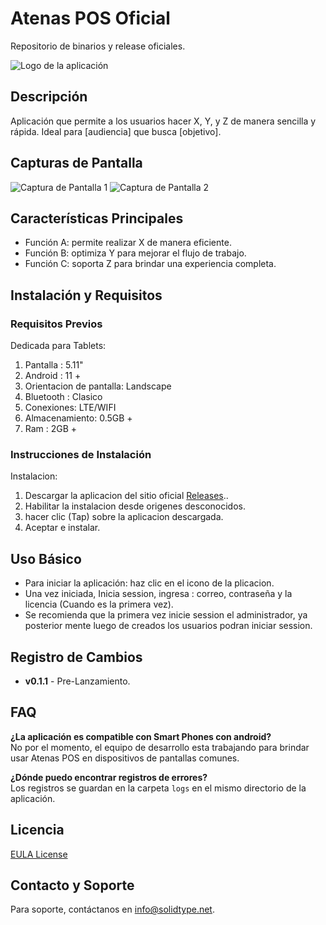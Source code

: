  # Atenas POS Oficial
 Repositorio de binarios y release oficiales. 


![Logo de la aplicación](https://github.com/user-attachments/assets/39ca679a-91fe-4f96-8af2-ed289ad65b12)

## Descripción
Aplicación que permite a los usuarios hacer X, Y, y Z de manera sencilla y rápida. Ideal para [audiencia] que busca [objetivo].

## Capturas de Pantalla
![Captura de Pantalla 1](https://github.com/user-attachments/assets/7ec0aab2-b34d-4dea-b49e-66479be17a7f)
![Captura de Pantalla 2](https://github.com/user-attachments/assets/9a49a018-8cd9-43c9-b087-ed1a9e56dbeb)





## Características Principales
- Función A: permite realizar X de manera eficiente.
- Función B: optimiza Y para mejorar el flujo de trabajo.
- Función C: soporta Z para brindar una experiencia completa.

## Instalación y Requisitos
### Requisitos Previos
  Dedicada para Tablets: 
  1. Pantalla :  5.11"
  2. Android : 11 + 
  3. Orientacion de pantalla: Landscape
  4. Bluetooth : Clasico
  5. Conexiones: LTE/WIFI
  6. Almacenamiento: 0.5GB +
  7. Ram : 2GB +

  
### Instrucciones de Instalación


Instalacion: 
1. Descargar la aplicacion del sitio oficial [Releases](link-a-releases).. 
2. Habilitar la instalacion desde origenes desconocidos. 
3. hacer clic (Tap) sobre la aplicacion descargada. 
4. Aceptar e instalar. 


## Uso Básico
- Para iniciar la aplicación: haz clic en el icono de la plicacion.
- Una vez iniciada, Inicia session, ingresa : correo, contraseña y la licencia (Cuando es la primera vez).
- Se recomienda que la primera vez inicie session el administrador, ya posterior mente luego de creados los usuarios podran iniciar session.

## Registro de Cambios
- **v0.1.1** - Pre-Lanzamiento.

## FAQ
**¿La aplicación es compatible con Smart Phones con android?**  
No por el momento, el equipo de desarrollo esta trabajando para brindar usar Atenas POS en dispositivos de pantallas comunes.

**¿Dónde puedo encontrar registros de errores?**  
Los registros se guardan en la carpeta `logs` en el mismo directorio de la aplicación.

## Licencia
[EULA License](link-a-la-licencia)

## Contacto y Soporte
Para soporte, contáctanos en [info@solidtype.net](mailto:info@solidtype.net).

